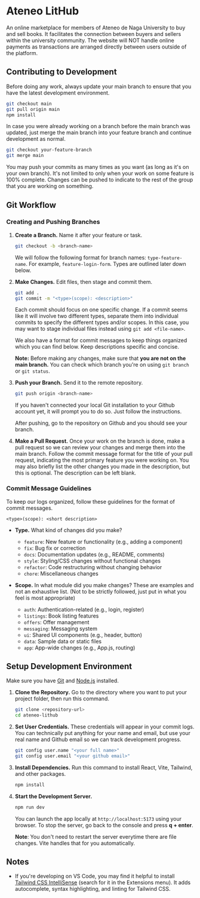 # Ateneo LitHub

An online marketplace for members of Ateneo de Naga University to buy and sell books. It facilitates the connection between buyers and sellers within the university community. The website will NOT handle online payments as transactions are arranged directly between users outside of the platform.


## Contributing to Development

Before doing any work, always update your main branch to ensure that you have the latest development environment.

```bash
git checkout main
git pull origin main
npm install
```

In case you were already working on a branch before the main branch was updated, just merge the main branch into your feature branch and continue development as normal.

```bash
git checkout your-feature-branch
git merge main
```

You may push your commits as many times as you want (as long as it's on your own branch). It's not limited to only when your work on some feature is 100% complete. Changes can be pushed to indicate to the rest of the group that you are working on something.


## Git Workflow

### Creating and Pushing Branches

1. **Create a Branch.** Name it after your feature or task.

   ```bash
   git checkout -b <branch-name>
   ```

   We will follow the following format for branch names: ```type-feature-name```. For example, ```feature-login-form```. Types are outlined later down below.

2. **Make Changes.** Edit files, then stage and commit them.

   ```bash
   git add .
   git commit -m "<type>(scope): <description>"
   ```

   Each commit should focus on one specific change. If a commit seems like it will involve two different types, separate them into individual commits to specify the different types and/or scopes. In this case, you may want to stage individual files instead using ```git add <file-name>```.

   We also have a format for commit messages to keep things organized which you can find below. Keep descriptions specific and concise.

   **Note:** Before making any changes, make sure that **you are not on the main branch.** You can check which branch you're on using ```git branch``` or ```git status```.

3. **Push your Branch.** Send it to the remote repository.

   ```bash
   git push origin <branch-name>
   ```

   If you haven't connected your local Git installation to your Github account yet, it will prompt you to do so. Just follow the instructions.

   After pushing, go to the repository on Github and you should see your branch.

4. **Make a Pull Request.**  Once your work on the branch is done, make a pull request so we can review your changes and merge them into the main branch. Follow the commit message format for the title of your pull request, indicating the most primary feature you were working on. You may also briefly list the other changes you made in the description, but this is optional. The description can be left blank.

### Commit Message Guidelines

To keep our logs organized, follow these guidelines for the format of commit messages.

```text
<type>(scope): <short description>
```

* **Type.** What kind of changes did you make?
  * ```feature```: New feature or functionality (e.g., adding a component)
  * ```fix```: Bug fix or correction
  * ```docs```: Documentation updates (e.g., README, comments)
  * ```style```: Styling/CSS changes without functional changes
  * ```refactor```: Code restructuring without changing behavior
  * ```chore```: Miscellaneous changes

* **Scope.** In what module did you make changes? These are examples and not an exhaustive list. (Not to be strictly followed, just put in what you feel is most appropriate)
  * ```auth```: Authentication-related (e.g., login, register)
  * ```listings```: Book listing features
  * ```offers```: Offer management
  * ```messaging```: Messaging system
  * ```ui```: Shared UI components (e.g., header, button)
  * ```data```: Sample data or static files
  * ```app```: App-wide changes (e.g., App.js, routing)


## Setup Development Environment

Make sure you have [Git](https://git-scm.com/downloads) and [Node.js](https://nodejs.org) installed.

1. **Clone the Repository.** Go to the directory where you want to put your project folder, then run this command.

   ```bash
   git clone <repository-url>
   cd ateneo-lithub
   ```

2. **Set User Credentials.** These credentials will appear in your commit logs. You can technically put anything for your name and email, but use your real name and Github email so we can track development progress.

   ```bash
   git config user.name "<your full name>"
   git config user.email "<your github email>"
   ```

3. **Install Dependencies.** Run this command to install React, Vite, Tailwind, and other packages.

   ```bash
   npm install
   ```

4. **Start the Development Server.**

   ```bash
   npm run dev
   ```

   You can launch the app locally at ```http://localhost:5173``` using your browser. To stop the server, go back to the console and press **q + enter**.
   
   **Note**: You don't need to restart the server everytime there are file changes. Vite handles that for you automatically.


## Notes

* If you're developing on VS Code, you may find it helpful to install [Tailwind CSS IntelliSense](https://marketplace.visualstudio.com/items?itemName=bradlc.vscode-tailwindcss) (search for it in the Extensions menu). It adds autocomplete, syntax highlighting, and linting for Tailwind CSS.